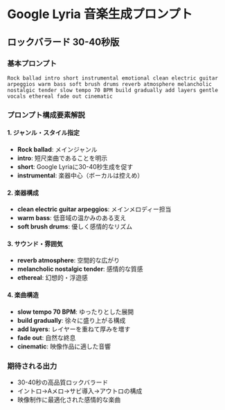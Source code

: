 # Google Lyria 音楽生成プロンプト
## ロックバラード 30-40秒版

### 基本プロンプト
```
Rock ballad intro short instrumental emotional clean electric guitar arpeggios warm bass soft brush drums reverb atmosphere melancholic nostalgic tender slow tempo 70 BPM build gradually add layers gentle vocals ethereal fade out cinematic
```

### プロンプト構成要素解説

#### 1. ジャンル・スタイル指定
- **Rock ballad**: メインジャンル
- **intro**: 短尺楽曲であることを明示
- **short**: Google Lyriaに30-40秒生成を促す
- **instrumental**: 楽器中心（ボーカルは控えめ）

#### 2. 楽器構成
- **clean electric guitar arpeggios**: メインメロディー担当
- **warm bass**: 低音域の温かみのある支え
- **soft brush drums**: 優しく感情的なリズム

#### 3. サウンド・雰囲気
- **reverb atmosphere**: 空間的な広がり
- **melancholic nostalgic tender**: 感情的な質感
- **ethereal**: 幻想的・浮遊感

#### 4. 楽曲構造
- **slow tempo 70 BPM**: ゆったりとした展開
- **build gradually**: 徐々に盛り上がる構成
- **add layers**: レイヤーを重ねて厚みを増す
- **fade out**: 自然な終息
- **cinematic**: 映像作品に適した音響

### 期待される出力
- 30-40秒の高品質ロックバラード
- イントロ→Aメロ→サビ導入→アウトロの構成
- 映像制作に最適化された感情的な楽曲